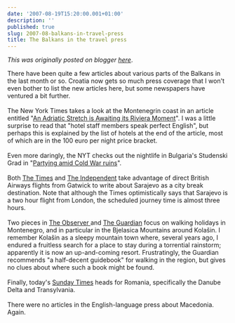```yaml
---
date: '2007-08-19T15:20:00.001+01:00'
description: ''
published: true
slug: 2007-08-balkans-in-travel-press
title: The Balkans in the travel press
---
```


*This was originally posted on blogger [here](https://blog.balkanology.com/2007/08/balkans-in-travel-press.html)*.

There have been quite a few articles about various parts of the Balkans in the last month or so. Croatia now gets so much press coverage that I won't even bother to list the new articles here, but some newspapers have ventured a bit further.<br /><br />The New York Times takes a look at the Montenegrin coast in an article entitled "<a href="http://travel.nytimes.com/2007/07/22/travel/22next.html">An Adriatic Stretch is Awaiting its Riviera Moment</a>". I was a little surprise to read that "hotel staff members speak perfect English", but perhaps this is explained by the list of hotels at the end of the article, most of which are in the 100 euro per night price bracket. <br /><br />Even more daringly, the NYT checks out the nightlife in Bulgaria's Studenski Grad in "<a href="http://travel.nytimes.com/2007/07/01/travel/01surfacing.html">Partying amid Cold War ruins</a>".<br /><br />Both <a href="http://travel.timesonline.co.uk/tol/life_and_style/travel/destinations/europe/article2036259.ece">The Times</a> and <a href="http://travel.independent.co.uk/europe/article2817154.ece">The Independent</a> take advantage of direct British Airways flights from Gatwick to write about Sarajevo as a city break destination. Note that although the Times optimistically says that Sarajevo is a two hour flight from London, the scheduled journey time is almost three hours.<br /><br />Two pieces in <a href="http://www.guardian.co.uk/travel/2007/jun/03/escape.montenegro">The Observer </a>and <a href="http://www.guardian.co.uk/travel/2007/jul/26/montenegro.walkingholidays">The Guardian</a> focus on walking holidays in Montenegro, and in particular in the Bjelasica Mountains around Kola&#x161;in. I remember Kola&#x161;in as a sleepy mountain town where, several years ago, I endured a fruitless search for a place to stay during a torrential rainstorm; apparently it is now an up-and-coming resort. Frustratingly, the Guardian recommends "a half-decent guidebook" for walking in the region, but gives no clues about where such a book might be found. <br /><br />Finally, today's <a href="http://travel.timesonline.co.uk/tol/life_and_style/travel/article2277121.ece">Sunday Times</a> heads for Romania, specifically the Danube Delta and Transylvania.<br /><br />There were no articles in the English-language press about Macedonia. Again.
